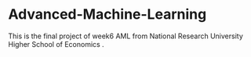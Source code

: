 # Advanced-Machine-Learning
This is the final project of week6 AML from National Research University Higher School of Economics .
